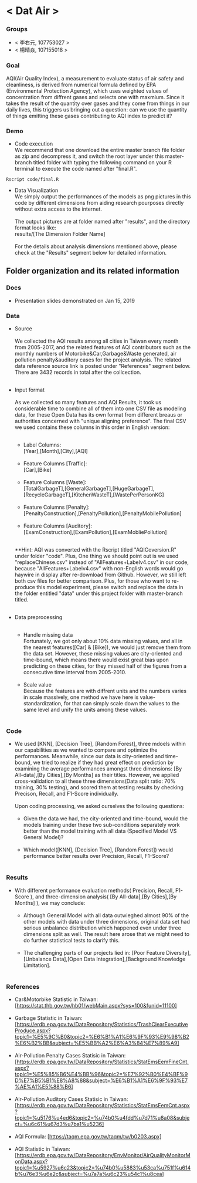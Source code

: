 # < Dat Air >

### Groups
* < 李右元, 107753027 >
* < 楊晴焱, 107155018 >

### Goal
AQI(Air Quality Index), a measurement to evaluate status of air safety and cleanliness, is derived from numerical formula defined by EPA (Environmental Protection Agency), which uses weighted values of concentration from diffrent gases and selects one with maxmium. Since it takes the result of the quantity over gases and they come from things in our daily lives, this triggers us bringing out a question: can we use the quantity of things emitting these gases contributing to AQI index to predict it?   
     

### Demo
* Code execution <br />
     We recommend that one download the entire master branch file folder as zip and decompress it, and switch the root layer under this master-branch titled folder with typing the following command on your R terminal to execute the code named after "final.R".  
```
Rscript code/final.R
```

* Data Visualization <br />
     We simply output the performances of the models as png pictures in this code by different dimensions from aiding research pourposes directly without extra access to the internet.<br />
     <br />
     The output pictures are at folder named after "results", and the directory format looks like:<br />
     results/[The Dimension Folder Name]<br />
     <br />
     For the details about analysis dimensions mentioned above, please check at the "Results" segment below for detailed information.
## Folder organization and its related information

### Docs
* Presentation slides demonstrated on Jan 15, 2019

### Data

* Source <br />     
     We collected the AQI results among all cities in Taiwan every month from 2005-2017, and the related features of AQI contributors  such as the monthly numbers of Motorbike&Car,Garbage&Waste generated, air pollution penalty&auditory cases for the project analysis. The related data reference source link is posted under "References" segment below. There are 3432 records in total after the collcection.<br /><br />
* Input format <br /><br />
     As we collected so many features and AQI Results, it took us considerable time to combine all of them into one CSV file as modeling data, for these Open Data has its own format from different breaus or authorities concerned with "unique aligning preference". The final CSV we used contains these columns in this order in English version: <br /> <br />


     * Label Columns:
     <br />    [Year],[Month],[City],[AQI]<br /><br />
     * Feature Columns [Traffic]:
     <br />    [Car],[Bike]<br /><br />
     * Feature Columns [Waste]:
     <br />    [TotalGarbageT],[GeneralGarbageT],[HugeGarbageT],[RecycleGarbageT],[KitchenWasteT],[WastePerPersonKG]<br /><br />
     * Feature Columns [Penalty]:
     <br />    [PenaltyConstruction],[PenaltyPollution],[PenaltyMobilePollution]<br /><br />
     * Feature Columns [Auditory]:
     <br />    [ExamConstruction],[ExamPollution],[ExamMobliePollution]<br /> <br />
     
     **Hint: AQI was converted with the Rscript titled "AQICoversion.R" under folder "code". Plus, One thing we should point out is we used "replaceChinese.csv" instead of "AllFeatures+Labelv4.csv" in our code, because "AllFeatures+Labelv4.csv" with non-English words would go haywire in display after re-download from Github. However, we still left both csv files for better comparison. Plus, for those who want to re-produce this model experiment, please switch and replace the data in the folder entitled "data" under this project folder with master-branch titled.  <br /><br />   
* Data preprocessing <br /><br />
  * Handle missing data <br />
     Fortunately, we got only about 10% data missing values, and all in the nearest features([Car] & [Bike]), we would just remove them from the data set. However, these missing values are city-oriented and time-bound, which means there would exist great bias upon predicting on these cities, for they missed half of the figures from a consecutive time interval from 2005-2010. <br /><br />
  * Scale value <br />
    Because the features are with diffrent units and the numbers varies in scale massively, one method we have here is value-standardization, for that can simply scale down the values to the same level and unify the units among these values. <br /><br />   
     
### Code

* We used [KNN], [Decision Tree], [Random Forest], three mdoels within our capabilities as we wanted to compare and optimize the performances. Meanwhile, since our data is city-oriented and time-bound, we tried to realize if they had great effect on prediction by examining the average performances amongst three dimensions: [By All-data],[By Cities],[By Months] as their titles. However, we applied cross-validation to all these three dimensions(Data split ratio: 70% training, 30% testing), and scored them at testing results by checking Precison, Recall, and F1-Score individually. <br /><br />
     Upon coding processing, we asked ourselves the following questions:<br /><br />
     - Given the data we had, the city-oriented and time-bound, would the models training under these two sub-conditions separately work        better than the model training with all data (Specified Model VS General Model)? <br /><br />
     - Which model([KNN], [Decision Tree], [Random Forest]) would performance better results over Precision, Recall, F1-Score? <br /><br />


### Results

* With different performance evaluation methods( Precision, Recall, F1-Score ), and three-dimension analysis( [By All-data],[By Cities],[By Months] ), we may conclude:  <br /><br />
     * Although General Model with all data outwieghed almost 90%  of the other models with data under three dimensions, original data set had serious unbalance distribution which happened even under three dimensions split as well. The result here arose that we might need to do further statistical tests to clarify this.<br /><br />
     * The challenging parts of our projects lied in: [Poor Feature Diversity],[Unbalance Data],[Open Data Integration],[Background Knowledge Limitation].<br /><br />

### References
* Car&Motorbike Statistic in Taiwan: [https://stat.thb.gov.tw/hb01/webMain.aspx?sys=100&funid=11100] <br /><br />
* Garbage Statistic in Taiwan: [https://erdb.epa.gov.tw/DataRepository/Statistics/TrashClearExecutiveProduce.aspx?topic1=%E5%9C%B0&topic2=%E6%B1%A1%E6%9F%93%E9%98%B2%E6%B2%BB&subject=%E5%BB%A2%E6%A3%84%E7%89%A9] <br /><br />
* Air-Pollution Penalty Cases Statisic in Taiwan: [https://erdb.epa.gov.tw/DataRepository/Statistics/StatEmsEemFineCnt.aspx?topic1=%E5%85%B6%E4%BB%96&topic2=%E7%92%B0%E4%BF%9D%E7%B5%B1%E8%A8%88&subject=%E6%B1%A1%E6%9F%93%E7%AE%A1%E5%88%B6] <br /><br />
* Air-Pollution Auditory Cases Statisic in Taiwan: [https://erdb.epa.gov.tw/DataRepository/Statistics/StatEmsEemCnt.aspx?topic1=%u5176%u4ed6&topic2=%u74b0%u4fdd%u7d71%u8a08&subject=%u6c61%u67d3%u7ba1%u5236] <br /><br />
* AQI Formula: [https://taqm.epa.gov.tw/taqm/tw/b0203.aspx] <br /><br />
* AQI Statistic in Taiwan: [https://erdb.epa.gov.tw/DataRepository/EnvMonitor/AirQualityMonitorMonData.aspx?topic1=%u5927%u6c23&topic2=%u74b0%u5883%u53ca%u751f%u614b%u76e3%u6e2c&subject=%u7a7a%u6c23%u54c1%u8cea] <br /><br />
